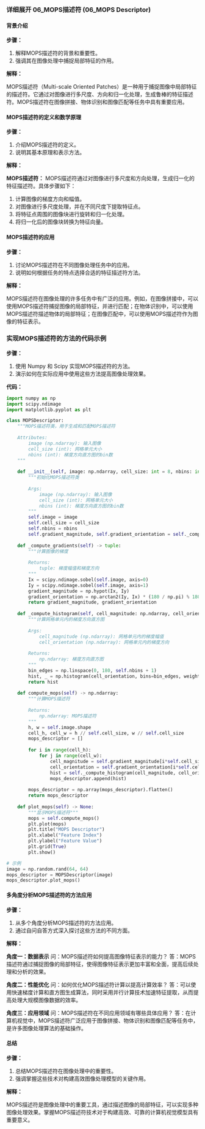 ### 详细展开 06_MOPS描述符 (06_MOPS Descriptor)

#### 背景介绍

**步骤：**

1. 解释MOPS描述符的背景和重要性。
2. 强调其在图像处理中捕捉局部特征的作用。

**解释：**

MOPS描述符（Multi-scale Oriented Patches）是一种用于捕捉图像中局部特征的描述符。它通过对图像进行多尺度、方向和归一化处理，生成鲁棒的特征描述符。MOPS描述符在图像拼接、物体识别和图像匹配等任务中具有重要应用。

#### MOPS描述符的定义和数学原理

**步骤：**

1. 介绍MOPS描述符的定义。
2. 说明其基本原理和表示方法。

**解释：**

**MOPS描述符：** MOPS描述符通过对图像进行多尺度和方向处理，生成归一化的特征描述符。具体步骤如下：
1. 计算图像的梯度方向和幅值。
2. 对图像进行多尺度处理，并在不同尺度下提取特征点。
3. 将特征点周围的图像块进行旋转和归一化处理。
4. 将归一化后的图像块转换为特征向量。

#### MOPS描述符的应用

**步骤：**

1. 讨论MOPS描述符在不同图像处理任务中的应用。
2. 说明如何根据任务的特点选择合适的特征描述符方法。

**解释：**

MOPS描述符在图像处理的许多任务中有广泛的应用。例如，在图像拼接中，可以使用MOPS描述符捕捉图像的局部特征，并进行匹配；在物体识别中，可以使用MOPS描述符描述物体的局部特征；在图像匹配中，可以使用MOPS描述符作为图像的特征表示。

### 实现MOPS描述符的方法的代码示例

**步骤：**

1. 使用 Numpy 和 Scipy 实现MOPS描述符的方法。
2. 演示如何在实际应用中使用这些方法提高图像处理效果。

**代码：**

```python
import numpy as np
import scipy.ndimage
import matplotlib.pyplot as plt

class MOPSDescriptor:
    """MOPS描述符类，用于生成和匹配MOPS描述符
    
    Attributes:
        image (np.ndarray): 输入图像
        cell_size (int): 网格单元大小
        nbins (int): 梯度方向直方图的bin数
    """
    
    def __init__(self, image: np.ndarray, cell_size: int = 8, nbins: int = 9):
        """初始化MOPS描述符类
        
        Args:
            image (np.ndarray): 输入图像
            cell_size (int): 网格单元大小
            nbins (int): 梯度方向直方图的bin数
        """
        self.image = image
        self.cell_size = cell_size
        self.nbins = nbins
        self.gradient_magnitude, self.gradient_orientation = self._compute_gradients()
    
    def _compute_gradients(self) -> tuple:
        """计算图像的梯度
        
        Returns:
            tuple: 梯度幅值和梯度方向
        """
        Ix = scipy.ndimage.sobel(self.image, axis=0)
        Iy = scipy.ndimage.sobel(self.image, axis=1)
        gradient_magnitude = np.hypot(Ix, Iy)
        gradient_orientation = np.arctan2(Iy, Ix) * (180 / np.pi) % 180
        return gradient_magnitude, gradient_orientation
    
    def _compute_histogram(self, cell_magnitude: np.ndarray, cell_orientation: np.ndarray) -> np.ndarray:
        """计算网格单元内的梯度方向直方图
        
        Args:
            cell_magnitude (np.ndarray): 网格单元内的梯度幅值
            cell_orientation (np.ndarray): 网格单元内的梯度方向
        
        Returns:
            np.ndarray: 梯度方向直方图
        """
        bin_edges = np.linspace(0, 180, self.nbins + 1)
        hist, _ = np.histogram(cell_orientation, bins=bin_edges, weights=cell_magnitude)
        return hist
    
    def compute_mops(self) -> np.ndarray:
        """计算MOPS描述符
        
        Returns:
            np.ndarray: MOPS描述符
        """
        h, w = self.image.shape
        cell_h, cell_w = h // self.cell_size, w // self.cell_size
        mops_descriptor = []
        
        for i in range(cell_h):
            for j in range(cell_w):
                cell_magnitude = self.gradient_magnitude[i*self.cell_size:(i+1)*self.cell_size, j*self.cell_size:(j+1)*self.cell_size]
                cell_orientation = self.gradient_orientation[i*self.cell_size:(i+1)*self.cell_size, j*self.cell_size:(j+1)*self.cell_size]
                hist = self._compute_histogram(cell_magnitude, cell_orientation)
                mops_descriptor.append(hist)
        
        mops_descriptor = np.array(mops_descriptor).flatten()
        return mops_descriptor
    
    def plot_mops(self) -> None:
        """显示MOPS描述符"""
        mops = self.compute_mops()
        plt.plot(mops)
        plt.title("MOPS Descriptor")
        plt.xlabel("Feature Index")
        plt.ylabel("Feature Value")
        plt.grid(True)
        plt.show()

# 示例
image = np.random.rand(64, 64)
mops_descriptor = MOPSDescriptor(image)
mops_descriptor.plot_mops()
```

#### 多角度分析MOPS描述符的方法应用

**步骤：**

1. 从多个角度分析MOPS描述符的方法应用。
2. 通过自问自答方式深入探讨这些方法的不同方面。

**解释：**

**角度一：数据表示**
问：MOPS描述符如何提高图像特征表示的能力？
答：MOPS描述符通过捕捉图像的局部特征，使得图像特征表示更加丰富和全面，提高后续处理和分析的效果。

**角度二：性能优化**
问：如何优化MOPS描述符计算以提高计算效率？
答：可以使用快速梯度计算和直方图生成算法，同时采用并行计算技术加速特征提取，从而提高处理大规模图像数据的效率。

**角度三：应用领域**
问：MOPS描述符在不同应用领域有哪些具体应用？
答：在计算机视觉中，MOPS描述符广泛应用于图像拼接、物体识别和图像匹配等任务中，是许多图像处理算法的基础操作。

#### 总结

**步骤：**

1. 总结MOPS描述符在图像处理中的重要性。
2. 强调掌握这些技术对构建高效图像处理模型的关键作用。

**解释：**

MOPS描述符是图像处理中的重要工具，通过描述图像的局部特征，可以实现多种图像处理效果。掌握MOPS描述符技术对于构建高效、可靠的计算机视觉模型具有重要意义。